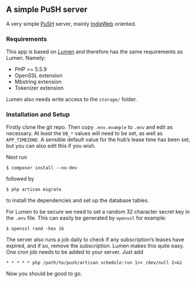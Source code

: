 ## A simple PuSH server

A very simple [PuSH](https://github.com/pubsubhubbub/PubSubHubbub) server,
mainly [IndieWeb](https://indiewebcamp.com) oriented.

### Requirements

This app is based on [Lumen](http://lumen.laravel.com) and therefore has the
same requirements as Lumen. Namely:

- PHP >= 5.5.9
- OpenSSL extension
- Mbstring extension
- Tokenizer extension

Lumen also needs write access to the `storage/` folder.

### Installation and Setup

Firstly clone the git repo. Then copy `.env.example` to `.env` and edit as
necessary. At least the `DB_*` values will need to be set, as well as
`APP_TIMEZONE`. A sensible default value for the hub’s lease time has been set,
but you can also edit this if you wish.

Next run

    $ composer install --no-dev

followed by

    $ php artisan migrate

to install the dependencies and set up the database tables.

For Lumen to be secure we need to set a random 32 character secret key in the
`.env` file. This can easily be generated by `openssl` for example:

    $ openssl rand -hex 16

The server also runs a job daily to check if any subscription’s leases have
expired, and if so, remove the subscription. Lumen makes this quite easy. One
cron job needs to be added to your server. Just add

    * * * * * php /path/to/push/artisan schedule:run 1>> /dev/null 2>&1

Now you should be good to go.
